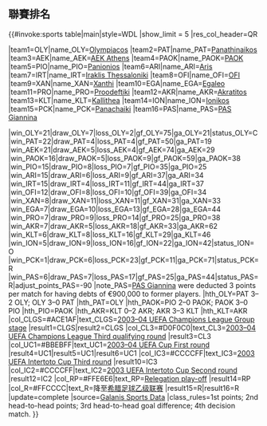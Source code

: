 ## 聯賽排名

<onlyinclude>{{\#invoke:sports table|main|style=WDL |show_limit = 5
|res_col_header=QR

|team1=OLY|name_OLY=[Olympiacos](https://zh.wikipedia.org/wiki/Olympiacos_F.C. "wikilink")
|team2=PAT|name_PAT=[Panathinaikos](https://zh.wikipedia.org/wiki/Panathinaikos_F.C. "wikilink")
|team3=AEK|name_AEK=[AEK
Athens](https://zh.wikipedia.org/wiki/AEK雅典 "wikilink")
|team4=PAOK|name_PAOK=[PAOK](https://zh.wikipedia.org/wiki/帕奧克 "wikilink")
|team5=PIO|name_PIO=[Panionios](https://zh.wikipedia.org/wiki/Panionios_G.S.S. "wikilink")
|team6=ARI|name_ARI=[Aris](https://zh.wikipedia.org/wiki/Aris_F.C._\(Thessaloniki\) "wikilink")
|team7=IRT|name_IRT=[Iraklis
Thessaloniki](https://zh.wikipedia.org/wiki/Iraklis_1908_Thessaloniki_F.C. "wikilink")
|team8=OFI|name_OFI=[OFI](https://zh.wikipedia.org/wiki/OFI_Crete "wikilink")
|team9=XAN|name_XAN=[Xanthi](https://zh.wikipedia.org/wiki/Xanthi_F.C. "wikilink")
|team10=EGA|name_EGA=[Egaleo](https://zh.wikipedia.org/wiki/Egaleo_F.C. "wikilink")
|team11=PRO|name_PRO=[Proodeftiki](https://zh.wikipedia.org/wiki/Proodeftiki_F.C. "wikilink")
|team12=AKR|name_AKR=[Akratitos](https://zh.wikipedia.org/wiki/Akratitos_F.C. "wikilink")
|team13=KLT|name_KLT=[Kallithea](https://zh.wikipedia.org/wiki/Kallithea_F.C. "wikilink")
|team14=ION|name_ION=[Ionikos](https://zh.wikipedia.org/wiki/Ionikos_F.C. "wikilink")
|team15=PCK|name_PCK=[Panachaiki](https://zh.wikipedia.org/wiki/Panachaiki_F.C. "wikilink")
|team16=PAS|name_PAS=[PAS
Giannina](https://zh.wikipedia.org/wiki/PAS_Giannina_F.C. "wikilink")

|win_OLY=21|draw_OLY=7|loss_OLY=2|gf_OLY=75|ga_OLY=21|status_OLY=C
|win_PAT=22|draw_PAT=4|loss_PAT=4|gf_PAT=50|ga_PAT=19
|win_AEK=21|draw_AEK=5|loss_AEK=4|gf_AEK=74|ga_AEK=29
|win_PAOK=16|draw_PAOK=5|loss_PAOK=9|gf_PAOK=59|ga_PAOK=38
|win_PIO=15|draw_PIO=8|loss_PIO=7|gf_PIO=35|ga_PIO=25
|win_ARI=15|draw_ARI=6|loss_ARI=9|gf_ARI=37|ga_ARI=34
|win_IRT=15|draw_IRT=4|loss_IRT=11|gf_IRT=44|ga_IRT=37
|win_OFI=12|draw_OFI=8|loss_OFI=10|gf_OFI=39|ga_OFI=34
|win_XAN=8|draw_XAN=11|loss_XAN=11|gf_XAN=31|ga_XAN=33
|win_EGA=7|draw_EGA=10|loss_EGA=13|gf_EGA=28|ga_EGA=44
|win_PRO=7|draw_PRO=9|loss_PRO=14|gf_PRO=25|ga_PRO=38
|win_AKR=7|draw_AKR=5|loss_AKR=18|gf_AKR=33|ga_AKR=62
|win_KLT=6|draw_KLT=8|loss_KLT=16|gf_KLT=29|ga_KLT=46
|win_ION=5|draw_ION=9|loss_ION=16|gf_ION=22|ga_ION=42|status_ION=O
|win_PCK=1|draw_PCK=6|loss_PCK=23|gf_PCK=11|ga_PCK=71|status_PCK=R
|win_PAS=6|draw_PAS=7|loss_PAS=17|gf_PAS=25|ga_PAS=44|status_PAS=R|adjust_points_PAS=-90
|note_PAS=[PAS
Giannina](https://zh.wikipedia.org/wiki/PAS_Giannina_F.C. "wikilink")
were deducted 3 points per match for having debts of €900,000 to former
players. |hth_OLY=PAT 3–2 OLY; OLY 3–0 PAT |hth_PAT=OLY |hth_PAOK=PIO
2–0 PAOK; PAOK 3–0 PIO |hth_PIO=PAOK |hth_AKR=KLT 0–2 AKR; AKR 3–3 KLT
|hth_KLT=AKR |col_CLGS=\#ACE1AF|text_CLGS=[2003–04 UEFA Champions
League Group
stage](https://zh.wikipedia.org/wiki/2003–04賽季歐洲冠軍聯賽#分組賽 "wikilink")
|result1=CLGS|result2=CLGS |col_CL3=\#D0F0C0|text_CL3=[2003–04 UEFA
Champions League Third qualifying
round](https://zh.wikipedia.org/wiki/2003–04賽季歐洲冠軍聯賽#資格賽第三輪 "wikilink")
|result3=CL3 |col_UC1=\#BBEBFF|text_UC1=[2003–04 UEFA Cup First
round](https://zh.wikipedia.org/wiki/2003–04年歐洲足協盃#資格賽第一輪 "wikilink")
|result4=UC1|result5=UC1|result6=UC1 |col_IC3=\#CCCCFF|text_IC3=[2003
UEFA Intertoto Cup Third
round](https://zh.wikipedia.org/wiki/2003歐洲圖圖盃#資格賽第三輪 "wikilink")
|result10=IC3 |col_IC2=\#CCCCFF|text_IC2=[2003 UEFA Intertoto Cup
Second round](https://zh.wikipedia.org/wiki/2003歐洲圖圖盃#資格賽第二輪 "wikilink")
|result12=IC2 |col_RP=\#FFE6E6|text_RP=[Relegation
play-off](https://zh.wikipedia.org/wiki/2002–03希腊足球甲级联赛#降班附加賽 "wikilink")
|result14=RP
|col_R=\#FFCCCC|text_R=降至[希腊足球乙级联赛](../Page/希腊足球乙级联赛.md "wikilink")
|result15=R|result16=R |update=complete |source=[Galanis Sports
Data](https://web.archive.org/web/20080119235226/http://www.galanissportsdata.com/football/national/Season2002_03/rank.asp?day=30)
|class_rules=1st points; 2nd head-to-head points; 3rd head-to-head goal
difference; 4th decision match. }}</onlyinclude>